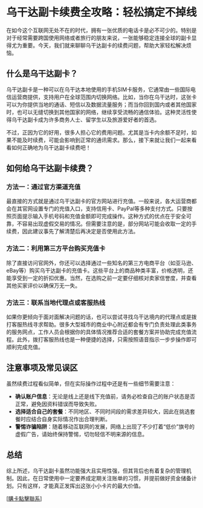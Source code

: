 # 乌干达副卡续费全攻略：轻松搞定不掉线

在如今这个互联网无处不在的时代，拥有一张优质的电话卡是必不可少的。特别是对于经常需要跨国使用网络或者旅行的朋友来说，一张能够稳定连接全球的副卡显得尤为重要。今天，我们就来聊聊乌干达副卡的续费问题，帮助大家轻松解决烦恼。

## 什么是乌干达副卡？

乌干达副卡是一种可以在乌干达本地使用的手机SIM卡服务，它通常由一些国际电信运营商提供，支持用户在全球范围内切换网络。比如，当你在乌干达时，这张卡可以为你提供当地的通话、短信以及数据流量服务；而当你回到国内或者其他国家时，也可以无缝切换到其他国家的网络，继续享受流畅的通信体验。这种灵活性使得乌干达副卡成为许多商务人士、留学生以及旅游爱好者的首选。

不过，正因为它的好用，很多人担心它的费用问题。尤其是当卡内余额不足时，如果不能及时续费，可能会影响到正常的通讯需求。那么，接下来就让我们一起来看看如何正确地为乌干达副卡续费吧！

## 如何给乌干达副卡续费？

### 方法一：通过官方渠道充值

最直接的方式就是通过乌干达副卡的官方网站进行充值。一般来说，各大运营商都会在其官网设置专门的充值入口，支持信用卡、PayPal等多种支付方式。只要按照页面提示输入手机号码和充值金额即可完成操作。这种方式的优点在于安全可靠，不容易出现虚假交易的情况。但需要注意的是，部分网站可能会收取一定的手续费，因此建议事先了解清楚后再决定是否使用此方法。

### 方法二：利用第三方平台购买充值卡

除了直接访问官网外，你还可以选择通过一些知名的第三方电商平台（如亚马逊、eBay等）购买乌干达副卡的充值卡。这些平台上的商品种类丰富，价格透明，还能享受到一定的折扣优惠。当然，在选购之前一定要仔细核对卖家信誉度，并查看其他买家评价以确保万无一失。

### 方法三：联系当地代理点或客服热线

如果你更倾向于面对面解决问题的话，也可以尝试寻找乌干达境内的代理点或是拨打客服热线寻求帮助。很多大型城市的商业中心附近都会有专门负责处理此类事务的服务网点，工作人员会根据你的具体情况推荐合适的套餐方案并协助完成充值流程。此外，拨打客服热线也是一种便捷的选择，只需按照语音指示一步步操作即可顺利完成充值。

## 注意事项及常见误区

虽然续费过程看似简单，但在实际操作过程中还是有一些细节需要注意：

- **确认账户信息**：无论是线上还是线下充值前，请务必检查自己的账户状态是否正常，避免因资料错误而导致失败。
- **选择适合自己的套餐**：不同地区、不同时间段的需求差异较大，因此在挑选套餐时应结合自身实际情况作出合理判断。
- **警惕诈骗陷阱**：随着移动互联网的发展，网络上出现了不少打着“低价”旗号的虚假广告，请始终保持警惕，切勿轻信不明来源的信息。

## 总结

综上所述，乌干达副卡虽然功能强大且实用性强，但其背后也有着复杂的管理机制。因此，在日常使用中一定要养成定期关注账单的习惯，并提前做好资金储备计划。只有这样，才能真正发挥出这张小小卡片的最大价值。

[[購卡點擊聯系](https://t.me/s/esim1088)]